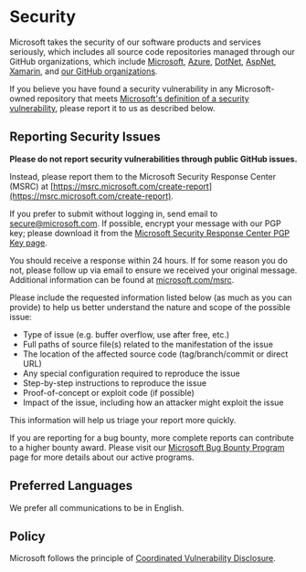 <!-- BEGIN MICROSOFT SECURITY.MD V0.0.5 BLOCK -->

# Security

Microsoft takes the security of our software products and services seriously, which includes all source code
repositories managed through our GitHub organizations, which include [Microsoft](https://github.com/Microsoft),
 [Azure](https://github.com/Azure), [DotNet](https://github.com/dotnet), [AspNet](https://github.com/aspnet),
 [Xamarin](https://github.com/xamarin), and [our GitHub organizations](https://opensource.microsoft.com/).

If you believe you have found a security vulnerability in any Microsoft-owned repository that meets
[Microsoft's definition of a security vulnerability](https://docs.microsoft.com/en-us/previous-versions/tn-archive/cc751383(v=technet.10)),
please report it to us as described below.

## Reporting Security Issues

**Please do not report security vulnerabilities through public GitHub issues.**

Instead, please report them to the Microsoft Security Response Center (MSRC) at
[https://msrc.microsoft.com/create-report](https://msrc.microsoft.com/create-report).

If you prefer to submit without logging in, send email to [secure@microsoft.com](mailto:secure@microsoft.com).  If
possible, encrypt your message with our PGP key; please download it from the
[Microsoft Security Response Center PGP Key page](https://www.microsoft.com/en-us/msrc/pgp-key-msrc).

You should receive a response within 24 hours. If for some reason you do not, please follow up via email to ensure we
received your original message. Additional information can be found at
[microsoft.com/msrc](https://www.microsoft.com/msrc).

Please include the requested information listed below (as much as you can provide) to help us better understand the
nature and scope of the possible issue:

* Type of issue (e.g. buffer overflow, use after free, etc.)
* Full paths of source file(s) related to the manifestation of the issue
* The location of the affected source code (tag/branch/commit or direct URL)
* Any special configuration required to reproduce the issue
* Step-by-step instructions to reproduce the issue
* Proof-of-concept or exploit code (if possible)
* Impact of the issue, including how an attacker might exploit the issue

This information will help us triage your report more quickly.

If you are reporting for a bug bounty, more complete reports can contribute to a higher bounty award. Please visit
our [Microsoft Bug Bounty Program](https://microsoft.com/msrc/bounty) page for more details about our active programs.

## Preferred Languages

We prefer all communications to be in English.

## Policy

Microsoft follows the principle of [Coordinated Vulnerability Disclosure](https://www.microsoft.com/en-us/msrc/cvd).

<!-- END MICROSOFT SECURITY.MD BLOCK -->